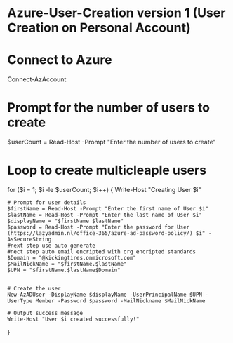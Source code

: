 # Azure-User-Creation version 1 (User Creation on Personal Account)

# Connect to Azure
Connect-AzAccount

# Prompt for the number of users to create
$userCount = Read-Host -Prompt "Enter the number of users to create"

# Loop to create multicleaple users
for ($i = 1; $i -le $userCount; $i++) {
    Write-Host "Creating User $i"

    # Prompt for user details
    $firstName = Read-Host -Prompt "Enter the first name of User $i"
    $lastName = Read-Host -Prompt "Enter the last name of User $i"
    $displayName = "$firstName $lastName"
    $password = Read-Host -Prompt "Enter the password for User (https://lazyadmin.nl/office-365/azure-ad-password-policy/) $i" -AsSecureString
    #next step use auto generate 
    #nect step auto email encripted with org encripted standards
    $Domain = "@kickingtires.onmicrosoft.com"
    $MailNickName = "$firstName.$lastName"
    $UPN = "$firstName.$lastName$Domain"
   

    # Create the user
    New-AzADUser -DisplayName $displayName -UserPrincipalName $UPN -UserType Member -Password $password -MailNickname $MailNickName 

    # Output success message
    Write-Host "User $i created successfully!"
}

